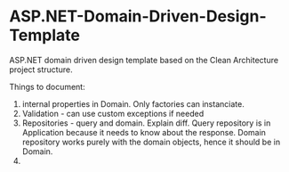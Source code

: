# ASP.NET-Domain-Driven-Design-Template
ASP.NET domain driven design template based on the Clean Architecture project structure.

Things to document:
1. internal properties in Domain. Only factories can instanciate.
2. Validation - can use custom exceptions if needed
3. Repositories - query and domain. Explain diff.
	Query repository is in Application because it needs to know about the response.
	Domain repository works purely with the domain objects, hence it should be in Domain.
4. 